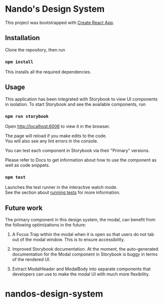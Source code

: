 # Nando's Design System

This project was bootstrapped with [Create React App](https://github.com/facebook/create-react-app).

## Installation

Clone the repository, then run

### `npm install`

This installs all the required dependencies.

## Usage

This application has been integrated with Storybook to view UI components in isolation. To start Storybook and see the available components, run

### `npm run storybook`

Open [http://localhost:6006](http://localhost:6006) to view it in the browser.

The page will reload if you make edits to the code.\
You will also see any lint errors in the console.

You can test each component in Storybook via their "Primary" versions.

Please refer to Docs to get information about how to use the component as well as code snippets.

### `npm test`

Launches the test runner in the interactive watch mode.\
See the section about [running tests](https://facebook.github.io/create-react-app/docs/running-tests) for more information.


## Future work

The primary component in this design system, the modal, can benefit from the following optimizations in the future:

1. A Focus Trap within the modal when it is open so that users do not tab out of the modal window. This is to ensure accessibility.

2. Improved Storybook documentation. At the moment, the auto-generated documentation for the Modal component in Storybook is buggy in terms of the rendered UI. 

3. Extract ModalHeader and ModalBody into separate components that developers can use to make the modal UI with much more flexibility. 
# nandos-design-system
